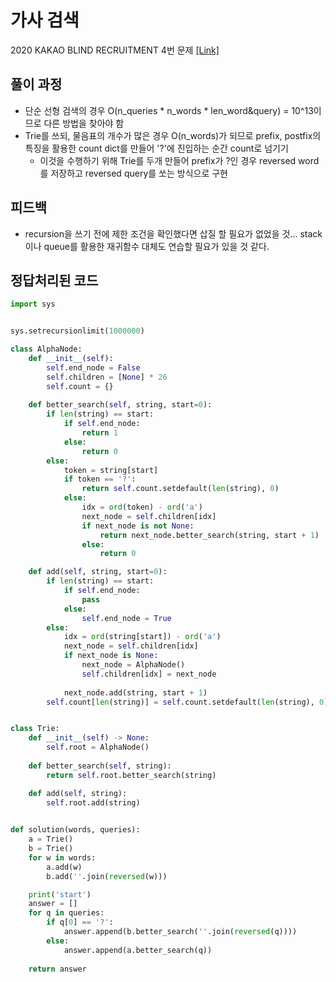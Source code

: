 # 가사 검색
2020 KAKAO BLIND RECRUITMENT 4번 문제
[[Link]](https://programmers.co.kr/learn/courses/30/lessons/60060)

## 풀이 과정
* 단순 선형 검색의 경우 O(n_queries * n_words * len_word&query) = 10^13이므로 다른 방법을 찾아야 함
* Trie를 쓰되, 물음표의 개수가 많은 경우 O(n_words)가 되므로 prefix, postfix의 특징을 활용한 count dict를 만들어 '?'에 진입하는 순간 count로 넘기기
  * 이것을 수행하기 위해 Trie를 두개 만들어 prefix가 ?인 경우 reversed word를 저장하고 reversed query를 쏘는 방식으로 구현

## 피드백
* recursion을 쓰기 전에 제한 조건을 확인했다면 삽질 할 필요가 없었을 것... stack이나 queue를 활용한 재귀함수 대체도 연습할 필요가 있을 것 같다.

## 정답처리된 코드
```python
import sys


sys.setrecursionlimit(1000000)

class AlphaNode:
    def __init__(self):
        self.end_node = False
        self.children = [None] * 26
        self.count = {}
    
    def better_search(self, string, start=0):
        if len(string) == start:
            if self.end_node:
                return 1
            else:
                return 0
        else:
            token = string[start] 
            if token == '?':
                return self.count.setdefault(len(string), 0)
            else:
                idx = ord(token) - ord('a')
                next_node = self.children[idx]
                if next_node is not None:
                    return next_node.better_search(string, start + 1)
                else:
                    return 0

    def add(self, string, start=0):
        if len(string) == start:
            if self.end_node:
                pass
            else:
                self.end_node = True
        else:
            idx = ord(string[start]) - ord('a')
            next_node = self.children[idx]
            if next_node is None:
                next_node = AlphaNode()
                self.children[idx] = next_node
            
            next_node.add(string, start + 1)
        self.count[len(string)] = self.count.setdefault(len(string), 0) + 1


class Trie:
    def __init__(self) -> None:
        self.root = AlphaNode()
    
    def better_search(self, string):
        return self.root.better_search(string)

    def add(self, string):
        self.root.add(string)

        
def solution(words, queries):
    a = Trie()
    b = Trie()
    for w in words:
        a.add(w)
        b.add(''.join(reversed(w)))

    print('start')
    answer = []
    for q in queries:
        if q[0] == '?':
            answer.append(b.better_search(''.join(reversed(q))))
        else:
            answer.append(a.better_search(q))
    
    return answer
```
